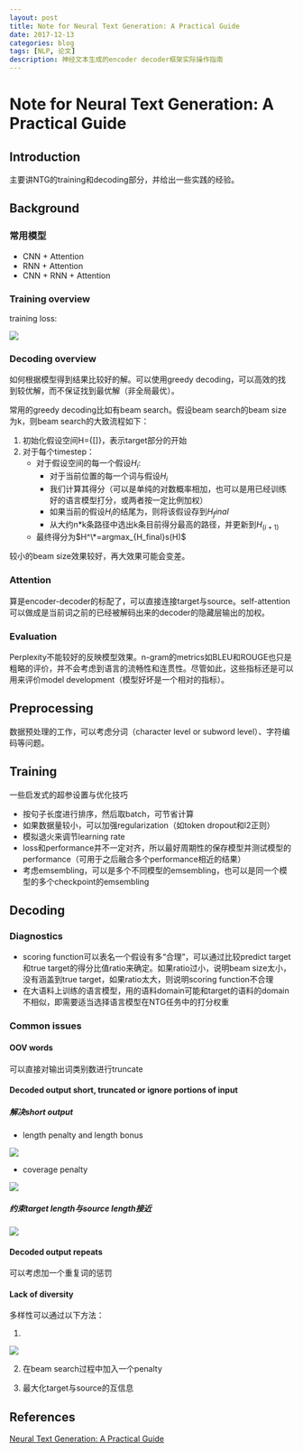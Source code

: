```yaml
---
layout: post
title: Note for Neural Text Generation: A Practical Guide
date: 2017-12-13
categories: blog
tags: [NLP, 论文]
description: 神经文本生成的encoder decoder框架实际操作指南
---
```


# Note for Neural Text Generation: A Practical Guide

## Introduction

主要讲NTG的training和decoding部分，并给出一些实践的经验。

## Background

### 常用模型

* CNN + Attention
* RNN + Attention
* CNN + RNN + Attention

### Training overview

training loss:

![](http://odjt9j2ec.bkt.clouddn.com/ntg-guide-1.png)


### Decoding overview

如何根据模型得到结果比较好的解。可以使用greedy decoding，可以高效的找到较优解，而不保证找到最优解（非全局最优）。

常用的greedy decoding比如有beam search。假设beam search的beam size为k，则beam search的大致流程如下：

1. 初始化假设空间H={[<sos>]}，表示target部分的开始
2. 对于每个timestep：
	* 对于假设空间的每一个假设$H_i$:
		* 对于当前位置的每一个词与假设$H_i$
		* 我们计算其得分（可以是单纯的对数概率相加，也可以是用已经训练好的语言模型打分，或两者按一定比例加权）
		* 如果当前的假设$H_i$的结尾为<eos>，则将该假设存到$H_final$
		* 从大约n*k条路径中选出k条目前得分最高的路径，并更新到$H_(i+1)$
	* 最终得分为$H^\*=argmax_{H_final}s(H)$
	
	
较小的beam size效果较好，再大效果可能会变差。

### Attention

算是encoder-decoder的标配了，可以直接连接target与source。self-attention可以做成是当前词之前的已经被解码出来的decoder的隐藏层输出的加权。

### Evaluation

Perplexity不能较好的反映模型效果。n-gram的metrics如BLEU和ROUGE也只是粗略的评价，并不会考虑到语言的流畅性和连贯性。尽管如此，这些指标还是可以用来评价model development（模型好坏是一个相对的指标）。

## Preprocessing

数据预处理的工作，可以考虑分词（character level or subword level）、字符编码等问题。

## Training

一些启发式的超参设置与优化技巧

* 按句子长度进行排序，然后取batch，可节省计算
* 如果数据量较小，可以加强regularization（如token dropout和l2正则）
* 模拟退火来调节learning rate
* loss和performance并不一定对齐，所以最好周期性的保存模型并测试模型的performance（可用于之后融合多个performance相近的结果）
* 考虑emsembling，可以是多个不同模型的emsembling，也可以是同一个模型的多个checkpoint的emsembling



## Decoding

### Diagnostics

* scoring function可以表名一个假设有多“合理”，可以通过比较predict target和true target的得分比值ratio来确定。如果ratio过小，说明beam size太小，没有涵盖到true target，如果ratio太大，则说明scoring function不合理
* 在大语料上训练的语言模型，用的语料domain可能和target的语料的domain不相似，即需要适当选择语言模型在NTG任务中的打分权重


### Common issues

#### OOV words

可以直接对输出词类别数进行truncate

#### Decoded output short, truncated or ignore portions of input

##### 解决short output

* length penalty and length bonus

![](http://odjt9j2ec.bkt.clouddn.com/ntg-guide-2.png)

* coverage penalty

![](http://odjt9j2ec.bkt.clouddn.com/ntg-guide-3.png)

##### 约束target length与source length接近

![](http://odjt9j2ec.bkt.clouddn.com/ntg-guide-4.png)

#### Decoded output repeats

可以考虑加一个重复词的惩罚

#### Lack of diversity

多样性可以通过以下方法：

1. 
![](http://odjt9j2ec.bkt.clouddn.com/ntg-guide-5.png)

2. 在beam search过程中加入一个penalty

3. 最大化target与source的互信息

## References

[Neural Text Generation: A Practical Guide](https://arxiv.org/pdf/1711.09534.pdf)



